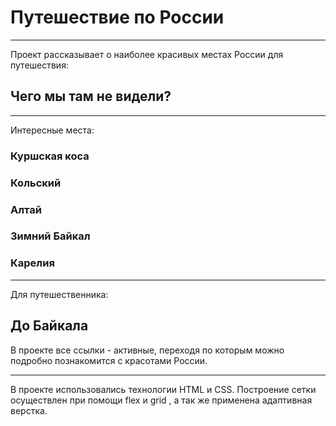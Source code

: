 # Путешествие по России
___

Проект рассказывает о наиболее красивых местах России для путешествия: <br>
## Чего мы там не видели?
___
Интересные места: <br>
### Куршская коса
### Кольский
### Алтай
### Зимний Байкал
### Карелия

___
Для путешественника: <br>
## До Байкала


В проекте все ссылки - активные, переходя по которым можно подробно познакомится с красотами России.<br>
___
В проекте использовались технологии HTML и CSS. Построение сетки осуществлен при помощи flex и grid , а так же применена адаптивная верстка.